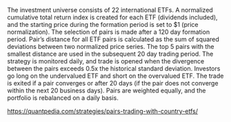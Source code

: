 The investment universe consists of 22 international ETFs. A normalized cumulative total return index is created for each ETF (dividends included), and the starting price during the formation period is set to $1 (price normalization). 
The selection of pairs is made after a 120 day formation period. Pair’s distance for all ETF pairs is calculated as the sum of squared deviations between two normalized price series. The top 5 pairs with the smallest distance are used in the subsequent 20 day trading period. 
The strategy is monitored daily, and trade is opened when the divergence between the pairs exceeds 0.5x the historical standard deviation. Investors go long on the undervalued ETF and short on the overvalued ETF. 
The trade is exited if a pair converges or after 20 days (if the pair does not converge within the next 20 business days). Pairs are weighted equally, and the portfolio is rebalanced on a daily basis.

https://quantpedia.com/strategies/pairs-trading-with-country-etfs/
